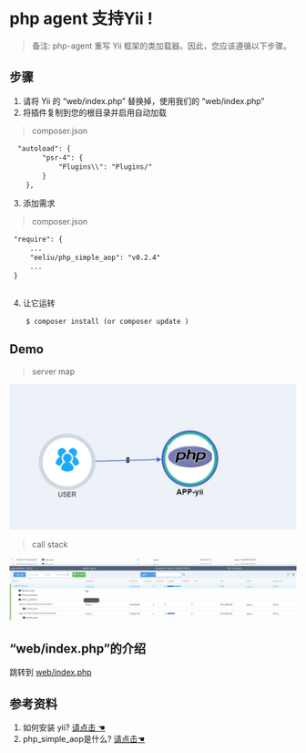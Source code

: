 # php agent 支持Yii !

> 备注: php-agent 重写 Yii 框架的类加载器。因此，您应该遵循以下步骤。


## 步骤

1. 请将 Yii 的 “web/index.php” 替换掉，使用我们的 “web/index.php”
2. 将插件复制到您的根目录并启用自动加载

 > composer.json

``` 
  "autoload": {
        "psr-4": {
            "Plugins\\": "Plugins/"
        }
    },
```

3. 添加需求

 > composer.json

```
 "require": {
     ...
     "eeliu/php_simple_aop": "v0.2.4"
     ...
 }


```

4. 让它运转
   
``` shell
    $ composer install (or composer update )
```


## Demo 


> server map 

![server-map](images/yii-server-map.png) 

> call stack

![server-stack](images/yii-call-stack.png)


## “web/index.php”的介绍

跳转到 [web/index.php](web/index.php)

## 参考资料
1. 如何安装 yii? [ 请点击 ☚ ](https://www.yiiframework.com/doc/guide/2.0/en/start-installation)
2. php_simple_aop是什么? [ 请点击☚ ](https://github.com/eeliu/php_simple_aop)